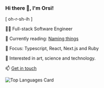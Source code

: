 ### Hi there 👋, I'm Orsi!
[ oh-r-sh-ih ]

👷‍♀️  Full-stack Software Engineer <br/>

📖  Currently reading: 
[Naming things](https://www.namingthings.co/)

🌱  Focus:
Typescript, React, Next.js and Ruby <br/>

🧪 Interested in art, science and technology. 

📫 [Get in touch](orchie.lucas@gmail.com)

![Top Languages Card](https://github-readme-stats.vercel.app/api/top-langs/?username=orsolyalukacs&exclude_repo=liferay-portal,liferay-docs,OWXP,liferay-plugins&langs_count=12&count_private=true&hide=jupyter%20notebook,java&exclude_forks=true&layout=compact)

